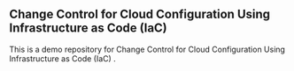 ## Change Control for Cloud Configuration Using Infrastructure as Code (IaC)

This is a demo repository for Change Control for Cloud Configuration Using Infrastructure as Code (IaC) . 
